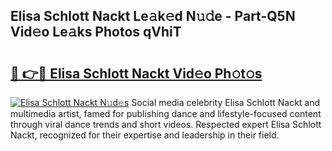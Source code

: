 ## Elisa Schlott Nackt Le𝚊k𝚎d N𝚞𝚍e - Part-Q5N Vid𝚎o Le𝚊ks Photos qVhiT

# <h2><a href="http://fb5oei.evod.top/?m=Elisa+Schlott+Nackt">🔗 👉🔴 Elisa Schlott Nackt Vid𝚎o Ph𝚘t𝚘s</a></h2>

[![Elisa Schlott Nackt N𝚞d𝚎s](https://i.imgur.com/8V9OHl7.gif)](http://fb5oei.evod.top/?m=Elisa+Schlott+Nackt)
Social media celebrity Elisa Schlott Nackt and multimedia artist, famed for publishing dance and lifestyle-focused content through viral dance trends and short videos. Respected expert Elisa Schlott Nackt, recognized for their expertise and leadership in their field. 
